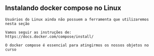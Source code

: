 ## Instalando docker compose no Linux

```
Usuários do Linux ainda não possuem a ferramenta que utilizaremos nesta seção
```

```
Vamos seguir as instruções de: https://docs.docker.com/compose/install/
```

```
O docker compose é essencial para atingirmos os nossos objetos no curso
```
